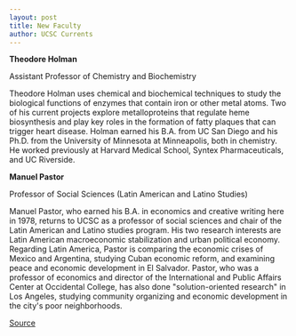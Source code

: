 ```yaml
---
layout: post
title: New Faculty
author: UCSC Currents
---
```


**Theodore Holman**  

Assistant Professor of Chemistry and Biochemistry   

Theodore Holman uses chemical and biochemical techniques to study the biological functions of enzymes that contain  iron or other metal atoms. Two of his current projects explore metalloproteins that regulate heme biosynthesis and play key roles in the formation of fatty plaques that can trigger heart disease. Holman earned his B.A. from UC San Diego and his Ph.D. from the University of Minnesota at Minneapolis, both in chemistry. He worked previously at Harvard Medical School, Syntex Pharmaceuticals, and UC Riverside.

**Manuel Pastor**  

Professor of Social Sciences (Latin American and Latino Studies)   

Manuel Pastor, who earned his B.A. in economics and creative writing here in 1978, returns to UCSC as a professor  of social sciences and chair of the Latin American and Latino studies program. His two research interests are Latin American macroeconomic stabilization and urban political economy. Regarding Latin America, Pastor is comparing the economic crises of Mexico and Argentina, studying Cuban economic reform, and examining peace and economic development in El Salvador. Pastor, who was a professor of economics and director of the International and Public Affairs Center at Occidental College, has also done "solution-oriented research" in Los Angeles, studying community organizing and economic development in the city's poor neighborhoods.

[Source](http://www1.ucsc.edu/oncampus/currents/96-10-21/newfac.htm "Permalink to New Faculty:Holman/Pastor:10-21-96")
